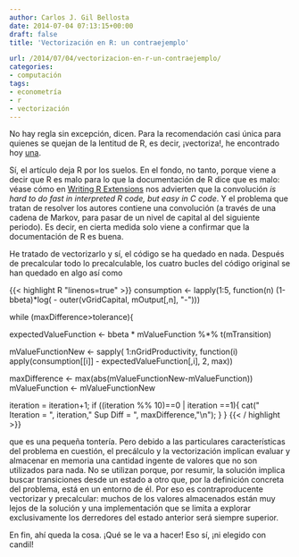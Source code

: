 ```yaml
---
author: Carlos J. Gil Bellosta
date: 2014-07-04 07:13:15+00:00
draft: false
title: 'Vectorización en R: un contraejemplo'

url: /2014/07/04/vectorizacion-en-r-un-contraejemplo/
categories:
- computación
tags:
- econometría
- r
- vectorización
---
```


No hay regla sin excepción, dicen. Para la recomendación casi única para quienes se quejan de la lentitud de R, es decir, ¡vectoriza!, he encontrado hoy [una](http://www.fedeablogs.net/economia/?p=38514).

Sí, el artículo deja R por los suelos. En el fondo, no tanto, porque viene a decir que R es malo para lo que la documentación de R dice que es malo: véase cómo en [Writing R Extensions](http://cran.r-project.org/doc/manuals/r-release/R-exts.html#Interface-functions-_002eC-and-_002eFortran) nos advierten que la convolución _is hard to do fast in interpreted R code, but easy in C code_. Y el problema que tratan de resolver los autores contiene una convolución (a través de una cadena de Markov, para pasar de un nivel de capital al del siguiente periodo). Es decir, en cierta medida solo viene a confirmar que la documentación de R es buena.

He tratado de vectorizarlo y sí, el código se ha quedado en nada. Después de precalcular todo lo precalculable, los cuatro bucles del código original se han quedado en algo así como

{{< highlight R "linenos=true" >}}
consumption <- lapply(1:5,
  function(n) (1-bbeta)*log( - outer(vGridCapital,
    mOutput[,n], "-")))

while (maxDifference>tolerance){

  expectedValueFunction <- bbeta * mValueFunction %*% t(mTransition)

  mValueFunctionNew <- sapply(
    1:nGridProductivity,
    function(i)
      apply(consumption[[i]] - expectedValueFunction[,i], 2, max))

  maxDifference  <- max(abs(mValueFunctionNew-mValueFunction))
  mValueFunction <- mValueFunctionNew

  iteration = iteration+1;
  if ((iteration %% 10)==0 | iteration ==1){
    cat("  Iteration = ", iteration," Sup Diff = ",
      maxDifference,"\n");
  }
}
{{< / highlight >}}

que es una pequeña tontería. Pero debido a las particulares características del problema en cuestión, el precálculo y la vectorización implican evaluar y almacenar en memoria una cantidad ingente de valores que no son utilizados para nada. No se utilizan porque, por resumir, la solución implica buscar transiciones desde un estado a otro que, por la definición concreta del problema, está en un entorno de él. Por eso es contraproducente vectorizar y precalcular: muchos de los valores almacenados están muy lejos de la solución y una implementación que se limita a explorar exclusivamente los derredores del estado anterior será siempre superior.

En fin, ahí queda la cosa. ¡Qué se le va a hacer! Eso sí, ¡ni elegido con candil!
